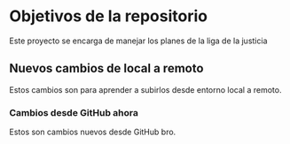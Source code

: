 # Objetivos de la repositorio

Este proyecto se encarga de manejar los planes de la liga de la justicia


## Nuevos cambios de local a remoto
Estos cambios son para aprender a subirlos desde entorno local a remoto.
### Cambios desde GitHub ahora
Estos son cambios nuevos desde GitHub bro.
